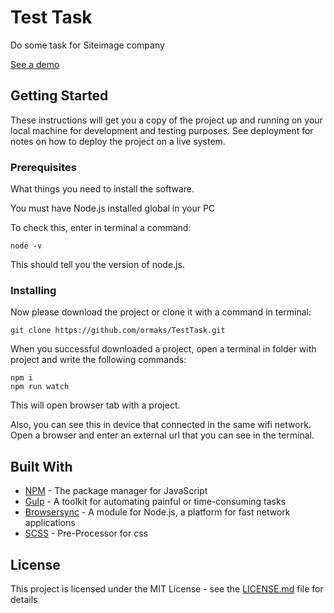 # Test Task

Do some task for Siteimage company

[See a demo](https://ormaks.github.io/TestTask/app/)

## Getting Started

These instructions will get you a copy of the project up and running on your local machine for development and testing purposes. See deployment for notes on how to deploy the project on a live system.

### Prerequisites

What things you need to install the software.

You must have Node.js installed global in your PC

To check this, enter in terminal a command:
```
node -v
```
This should tell you the version of node.js.

### Installing

Now please download the project or clone it with a command in terminal:
```
git clone https://github.com/ormaks/TestTask.git
```
When you successful downloaded a project, open a terminal in folder with project and write the following commands:
```
npm i
npm run watch
```
This will open browser tab with a project.

Also, you can see this in device that connected in the same wifi network. Open a browser and enter an external url that you can see in the terminal.

## Built With

* [NPM](https://www.npmjs.com/) - The package manager for JavaScript
* [Gulp](https://gulpjs.com/) - A toolkit for automating painful or time-consuming tasks
* [Browsersync](https://www.browsersync.io/) -  A module for Node.js, a platform for fast network applications
* [SCSS](https://sass-lang.com/) - Pre-Processor for css

## License

This project is licensed under the MIT License - see the [LICENSE.md](LICENSE.md) file for details

